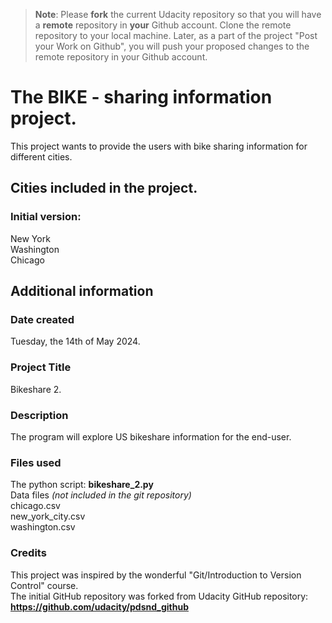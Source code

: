 >**Note**: Please **fork** the current Udacity repository so that you will have a **remote** repository in **your** Github account. Clone the remote repository to your local machine. Later, as a part of the project "Post your Work on Github", you will push your proposed changes to the remote repository in your Github account.

# The BIKE - sharing information project.

This project wants to provide the users with bike sharing information for different cities.

## Cities included in the project.
### Initial version:
New York  
Washington  
Chicago  

## Additional information
### Date created
Tuesday, the 14th of May 2024.

### Project Title
Bikeshare 2.

### Description
The program will explore US bikeshare information for the end-user.

### Files used
The python script: **bikeshare_2.py**  
Data files _(not included in the git repository)_  
    chicago.csv  
    new_york_city.csv  
    washington.csv  

### Credits
This project was inspired by the wonderful "Git/Introduction to Version Control" course.  
The initial GitHub repository was forked from Udacity GitHub repository: **https://github.com/udacity/pdsnd_github**
